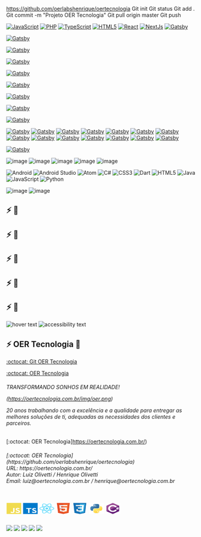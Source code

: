 https://github.com/oerlabshenrique/oertecnologia
Git init
Git status
Git add .
Git commit -m "Projeto OER Tecnologia"
Git pull origin master
Git push


<!--
**oerlabshenrique/oerlabshenrique** is a ✨ _special_ ✨ repository because its `README.md` (this file) appears on your GitHub profile.

Here are some ideas to get you started:

- 🔭 I’m currently working on ...
- 🌱 I’m currently learning ...
- 👯 I’m looking to collaborate on ...
- 🤔 I’m looking for help with ...
- 💬 Ask me about ...
- 📫 How to reach me: ...
- 😄 Pronouns: ...
- ⚡ Fun fact: ...
-->





<a href="https://developer.mozilla.org/en-US/docs/Web/JavaScript" target="_blank" rel="noreferrer"><img src="https://raw.githubusercontent.com/danielcranney/readme-generator/main/public/icons/skills/javascript-colored.svg" width="36" height="36" alt="JavaScript" /></a>
<a href="https://www.php.net/" target="_blank" rel="noreferrer"><img src="https://raw.githubusercontent.com/danielcranney/readme-generator/main/public/icons/skills/php-colored.svg" width="36" height="36" alt="PHP" /></a>
<a href="https://www.typescriptlang.org/" target="_blank" rel="noreferrer"><img src="https://raw.githubusercontent.com/danielcranney/readme-generator/main/public/icons/skills/typescript-colored.svg" width="36" height="36" alt="TypeScript" /></a>
<a href="https://developer.mozilla.org/en-US/docs/Glossary/HTML5" target="_blank" rel="noreferrer"><img src="https://raw.githubusercontent.com/danielcranney/readme-generator/main/public/icons/skills/html5-colored.svg" width="36" height="36" alt="HTML5" /></a>
<a href="https://reactjs.org/" target="_blank" rel="noreferrer"><img src="https://raw.githubusercontent.com/danielcranney/readme-generator/main/public/icons/skills/react-colored.svg" width="36" height="36" alt="React" /></a>
<a href="https://nextjs.org/docs" target="_blank" rel="noreferrer"><img src="https://raw.githubusercontent.com/danielcranney/readme-generator/main/public/icons/skills/nextjs-colored.svg" width="36" height="36" alt="NextJs" /></a>
<a href="https://www.gatsbyjs.com/" target="_blank" rel="noreferrer"><img src="https://raw.githubusercontent.com/danielcranney/readme-generator/main/public/icons/skills/gatsby-colored.svg" width="36" height="36" alt="Gatsby" /></a>
<a href="https://www.w3.org/TR/CSS/#css" target="_blank" rel="noreferrer">



<a href="https://www.gatsbyjs.com/" target="_blank" rel="noreferrer"><img src="https://user-images.githubusercontent.com/108233457/221661076-6ea63493-e965-4bb0-89e6-59d557d64554.png" width="36" height="36" alt="Gatsby" /></a>

<a href="https://www.gatsbyjs.com/" target="_blank" rel="noreferrer"><img src="https://user-images.githubusercontent.com/108233457/221661251-3ea9b73a-8b70-4a29-a0b7-8b34144611b7.png" width="36" height="36" alt="Gatsby" /></a>

<a href="https://www.gatsbyjs.com/" target="_blank" rel="noreferrer"><img src="https://user-images.githubusercontent.com/108233457/221661656-46271cf0-0cd4-437c-8497-d74c0af1d59d.png" width="36" height="36" alt="Gatsby" /></a>

<a href="https://www.gatsbyjs.com/" target="_blank" rel="noreferrer"><img src="https://user-images.githubusercontent.com/108233457/221664646-bfc83acb-bc33-4528-b27d-b353939efaa3.png" width="36" height="36" alt="Gatsby"/></a>

<a href="https://www.gatsbyjs.com/" target="_blank" rel="noreferrer"><img src="https://user-images.githubusercontent.com/108233457/221664730-36703be0-4990-4671-8fa1-3821a614f307.png" width="36" height="36" alt="Gatsby"/></a>

<a href="https://www.gatsbyjs.com/" target="_blank" rel="noreferrer"><img src="https://user-images.githubusercontent.com/108233457/221664845-ee7473ab-f834-4b03-864b-2163fd564cba.png" width="36" height="36" alt="Gatsby"/></a>

<a href="https://www.gatsbyjs.com/" target="_blank" rel="noreferrer"><img src="https://user-images.githubusercontent.com/108233457/221664981-c6538cd5-444c-4044-8bf3-3c6c3e77a676.png" width="36" height="36" alt="Gatsby"/></a>

<a href="https://www.gatsbyjs.com/" target="_blank" rel="noreferrer"><img src="https://user-images.githubusercontent.com/108233457/221665206-84201185-c587-4111-b152-eaa7fdd817b6.png" width="36" height="36" alt="Gatsby"/></a>

<a href="https://www.gatsbyjs.com/" target="_blank" rel="noreferrer"><img src="https://user-images.githubusercontent.com/108233457/221665240-7411327d-fd88-4b75-b5f5-0a7f09995d93.png" width="36" height="36" alt="Gatsby"/></a>
<a href="#" target="_blank" rel="noreferrer"><img src="https://user-images.githubusercontent.com/108233457/221665318-e4ff4978-8b58-472d-9d8c-e7cb9b3b86a4.png" width="36" height="36" alt="Gatsby"/></a>
<a href="#" target="_blank" rel="noreferrer"><img src="https://user-images.githubusercontent.com/108233457/221665575-0bbafd42-eac6-4579-8c6f-c76c0b3824cf.png" width="36" height="36" alt="Gatsby"/></a>
<a href="#" target="_blank" rel="noreferrer"><img src="https://user-images.githubusercontent.com/108233457/221665649-2ef81de4-0666-4a0b-8759-2f0c3cf3964d.png" width="36" height="36" alt="Gatsby"/></a>
<a href="#" target="_blank" rel="noreferrer"><img src="https://user-images.githubusercontent.com/108233457/221665736-577fde7b-a410-435d-a609-16021e2df2c3.png" width="36" height="36" alt="Gatsby"/></a>
<a href="#" target="_blank" rel="noreferrer"><img src="https://user-images.githubusercontent.com/108233457/221665649-2ef81de4-0666-4a0b-8759-2f0c3cf3964d.png" width="36" height="36" alt="Gatsby"/></a>
<a href="#" target="_blank" rel="noreferrer"><img src="https://user-images.githubusercontent.com/108233457/221665806-1f0fc6e6-7184-4ab0-a6e0-f7ce57cb9b2a.png" width="36" height="36" alt="Gatsby"/></a>
<a href="#" target="_blank" rel="noreferrer"><img src="https://user-images.githubusercontent.com/108233457/221665934-ab9b0150-079e-4841-9d89-52236b363700.png" width="36" height="36" alt="Gatsby"/></a>
<a href="#" target="_blank" rel="noreferrer"><img src="https://user-images.githubusercontent.com/108233457/221666248-1f621e97-c882-4b01-b4d9-5fb808e4e405.png" width="36" height="36" alt="Gatsby"/></a>
<a href="#" target="_blank" rel="noreferrer"><img src="https://user-images.githubusercontent.com/108233457/221666343-cb82858c-4e11-4c57-8cf1-d8316fd5dddd.png" width="36" height="36" alt="Gatsby"/></a>
<a href="#" target="_blank" rel="noreferrer"><img src="https://user-images.githubusercontent.com/108233457/221688214-68418f85-8f73-4881-85a8-e7e9039ba075.png" width="36" height="36" alt="Gatsby"/></a>
<a href="#" target="_blank" rel="noreferrer"><img src="https://user-images.githubusercontent.com/108233457/221688103-ff6cff45-d3fd-47c8-ace0-142c3a379bfd.png" width="36" height="36" alt="Gatsby"/></a>
<a href="#" target="_blank" rel="noreferrer"><img src="https://user-images.githubusercontent.com/108233457/221666379-b1a02642-216b-4232-8d0d-2fe257003a95.png" width="36" height="36" alt="Gatsby"/></a>
<a href="#" target="_blank" rel="noreferrer"><img src="https://user-images.githubusercontent.com/108233457/221666448-8e841915-5619-48a5-8dfc-97e0907a41fb.png" width="36" height="36" alt="Gatsby"/></a>

<a href="#" target="_blank" rel="noreferrer"><img src="https://user-images.githubusercontent.com/108233457/221665501-340207db-dd1c-4c81-887e-12750e8a6653.png" width="36" height="36" alt="Gatsby"/></a>


![image](https://user-images.githubusercontent.com/108233457/221695448-b090f1fb-abf8-40d0-9f37-10e720f8262b.png)
![image](https://user-images.githubusercontent.com/108233457/221695485-232635b4-e8db-4e1e-bc7c-0f34c1975c71.png)
![image](https://user-images.githubusercontent.com/108233457/221695526-e02351d3-f9c1-44c7-a494-9a88bba4d1a0.png)
![image](https://user-images.githubusercontent.com/108233457/221695589-114cc2e3-8b40-4c07-b987-9e8cc66992d3.png)
![image](https://user-images.githubusercontent.com/108233457/221695687-9de99a69-468d-40f5-bfe6-689e9353890b.png)















![Android](https://img.shields.io/badge/Android-3DDC84?style=for-the-badge&logo=android&logoColor=white)
![Android Studio](https://img.shields.io/badge/Android%20Studio-3DDC84.svg?style=for-the-badge&logo=android-studio&logoColor=white)
![Atom](https://img.shields.io/badge/Atom-%2366595C.svg?style=for-the-badge&logo=atom&logoColor=white)
![C#](https://img.shields.io/badge/c%23-%23239120.svg?style=for-the-badge&logo=c-sharp&logoColor=white)
![CSS3](https://img.shields.io/badge/css3-%231572B6.svg?style=for-the-badge&logo=css3&logoColor=white)
![Dart](https://img.shields.io/badge/dart-%230175C2.svg?style=for-the-badge&logo=dart&logoColor=white)
![HTML5](https://img.shields.io/badge/html5-%23E34F26.svg?style=for-the-badge&logo=html5&logoColor=white)
![Java](https://img.shields.io/badge/java-%23ED8B00.svg?style=for-the-badge&logo=java&logoColor=white)
![JavaScript](https://img.shields.io/badge/javascript-%23323330.svg?style=for-the-badge&logo=javascript&logoColor=%23F7DF1E)
![Python](https://img.shields.io/badge/python-3670A0?style=for-the-badge&logo=python&logoColor=ffdd54)

![image](https://user-images.githubusercontent.com/108233457/221665436-59322536-eef3-4972-a2b8-a5e31c0ff543.png)
![image](https://user-images.githubusercontent.com/108233457/221665501-340207db-dd1c-4c81-887e-12750e8a6653.png)



## ⚡ 👋
## ⚡ 👋
## ⚡ 👋
## ⚡ 👋
## ⚡ 👋


<p align="left">
  <img src="https://oertecnologia.com.br/img/oer.png" width="100" title="hover text">
  <img src="https://oertecnologia.com.br/img/oer.png" width="100" alt="accessibility text">
</p>

## ⚡ OER Tecnologia 👋


[:octocat: Git OER Tecnologia](https://github.com/oerlabshenrique/oertecnologia)


[:octocat: OER Tecnologia](https://https://oertecnologia.com.br/)

<h6>
TRANSFORMANDO SONHOS EM REALIDADE!<br>



(https://oertecnologia.com.br/img/oer.png)


20 anos trabalhando com a excelência e a qualidade para entregar as melhores soluções de ti, adequadas as necessidades dos clientes e parceiros.
</h6>

[:octocat: OER Tecnologia]https://oertecnologia.com.br/)

<h6>
[:octocat: OER Tecnologia](https://github.com/oerlabshenrique/oertecnologia)
<br>
URL: https://oertecnologia.com.br/<br>
Autor: Luiz Olivetti / Henrique Olivetti<br>
Email: luiz@oertecnologia.com.br / henrique@oertecnologia.com.br<br>
<h6>

  ##
  
 
<div style="display: inline_block"><br>
  <img align="center" alt="Rico-Js" height="30" width="40" src="https://raw.githubusercontent.com/devicons/devicon/master/icons/javascript/javascript-plain.svg">
  <img align="center" alt="Rico-Ts" height="30" width="40" src="https://raw.githubusercontent.com/devicons/devicon/master/icons/typescript/typescript-plain.svg">
  <img align="center" alt="Rico-React" height="30" width="40" src="https://raw.githubusercontent.com/devicons/devicon/master/icons/react/react-original.svg">
  <img align="center" alt="Rico-HTML" height="30" width="40" src="https://raw.githubusercontent.com/devicons/devicon/master/icons/html5/html5-original.svg">
  <img align="center" alt="Rico-CSS" height="30" width="40" src="https://raw.githubusercontent.com/devicons/devicon/master/icons/css3/css3-original.svg">
  <img align="center" alt="Rico-Python" height="30" width="40" src="https://raw.githubusercontent.com/devicons/devicon/master/icons/python/python-original.svg">
  <img align="center" alt="Rico-Csharp" height="30" width="40" src="https://raw.githubusercontent.com/devicons/devicon/master/icons/csharp/csharp-original.svg">       
 </div>
  
  ##
 
<div> 
 
<a href="https://github.com/oerlabshenrique/oerlabshenrique" target="_blank"><img src="https://img.shields.io/badge/GitHub-100000?style=for-the-badge&logo=github&logoColor=white" target="_blank"></a>
  <a href="https://www.facebook.com/ricolivetti" target="_blank"><img src="https://img.shields.io/badge/Facebook-1877F2?style=for-the-badge&logo=facebook&logoColor=white" target="_blank"></a>
  <a href="https://twitter.com/ricoolivetti" target="_blank"><img src="https://img.shields.io/badge/Twitter-1DA1F2?style=for-the-badge&logo=twitter&logoColor=white" target="_blank"></a>
  <a href="https://www.instagram.com/henriqueolivettioficial/" target="_blank"><img src="https://img.shields.io/badge/-Instagram-%23E4405F?style=for-the-badge&logo=instagram&logoColor=white" target="_blank"></a>
 <a href="https://www.linkedin.com/in/henriqueolivetti/" target="_blank"><img src="https://img.shields.io/badge/-LinkedIn-%230077B5?style=for-the-badge&logo=linkedin&logoColor=white" target="_blank"></a>
 
 
</div>
